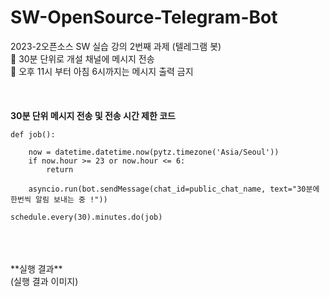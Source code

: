 # SW-OpenSource-Telegram-Bot


2023-2오픈소스 SW 실습 강의 2번째 과제 (텔레그램 봇) <br/>
📢 30분 단위로 개설 채널에 메시지 전송 <br/>
📢 오후 11시 부터 아침 6시까지는 메시지 출력 금지<br/>
<br/>
<br/>
<br/>
**30분 단위 메시지 전송  및 전송 시간 제한 코드**<br/>

```
def job():

    now = datetime.datetime.now(pytz.timezone('Asia/Seoul'))
    if now.hour >= 23 or now.hour <= 6:
        return

    asyncio.run(bot.sendMessage(chat_id=public_chat_name, text="30분에 한번씩 알림 보내는 중 !"))

schedule.every(30).minutes.do(job)
```
<br/>
<br/>
<br/>
**실행 결과** <br/>
(실행 결과 이미지)

